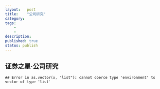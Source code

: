 ```yaml
---
layout:   post
title:    "公司研究"
category:  
tags:     
    -  
    -   
description: 
published: true
status: publish
---
```

 
 
<base target=”_blank”/>
 

 
 
## 证券之星·公司研究
 

    ## Error in as.vector(x, "list"): cannot coerce type 'environment' to vector of type 'list'


